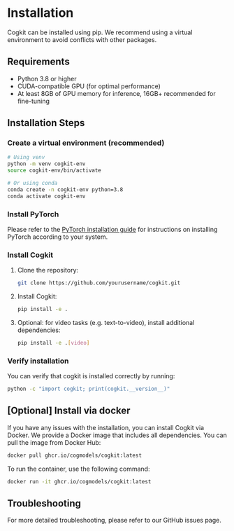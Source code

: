 ---
---

# Installation

Cogkit can be installed using pip. We recommend using a virtual environment to avoid conflicts with other packages.

## Requirements

- Python 3.8 or higher
- CUDA-compatible GPU (for optimal performance)
- At least 8GB of GPU memory for inference, 16GB+ recommended for fine-tuning

## Installation Steps

### Create a virtual environment (recommended)

```bash
# Using venv
python -m venv cogkit-env
source cogkit-env/bin/activate

# Or using conda
conda create -n cogkit-env python=3.8
conda activate cogkit-env
```

### Install PyTorch

Please refer to the [PyTorch installation guide](https://pytorch.org/get-started/locally/) for instructions on installing PyTorch according to your system.

### Install Cogkit
<!-- FIXME: Install via pip install cogkit or via clone&local install? -->

1. Clone the repository:

   <!-- FIXME: add link to the repo -->
   ```bash
   git clone https://github.com/yourusername/cogkit.git
   ```

2. Install Cogkit:

   ```bash
   pip install -e .
   ```

3. Optional: for video tasks (e.g. text-to-video), install additional dependencies:

   ```bash
   pip install -e .[video]
   ```


### Verify installation

You can verify that cogkit is installed correctly by running:

```bash
python -c "import cogkit; print(cogkit.__version__)"
```

## [Optional] Install via docker

If you have any issues with the installation, you can install Cogkit via Docker. We provide a Docker image that includes all dependencies. You can pull the image from Docker Hub:

<!-- FIXME: add link to the docker image -->
```bash
docker pull ghcr.io/cogmodels/cogkit:latest
```

To run the container, use the following command:

<!-- FIXME: add link to the docker image -->
```bash
docker run -it ghcr.io/cogmodels/cogkit:latest
```

## Troubleshooting

For more detailed troubleshooting, please refer to our GitHub issues page.
